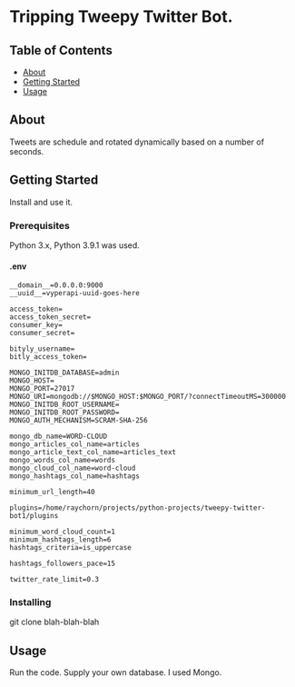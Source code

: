 # Tripping Tweepy Twitter Bot.

## Table of Contents

- [About](#about)
- [Getting Started](#getting_started)
- [Usage](#usage)

## About <a name = "about"></a>

Tweets are schedule and rotated dynamically based on a number of seconds.

## Getting Started <a name = "getting_started"></a>

Install and use it.

### Prerequisites

Python 3.x, Python 3.9.1 was used.

#### .env

```
__domain__=0.0.0.0:9000
__uuid__=vyperapi-uuid-goes-here

access_token=
access_token_secret=
consumer_key=
consumer_secret=

bityly_username=
bitly_access_token=

MONGO_INITDB_DATABASE=admin
MONGO_HOST=
MONGO_PORT=27017
MONGO_URI=mongodb://$MONGO_HOST:$MONGO_PORT/?connectTimeoutMS=300000
MONGO_INITDB_ROOT_USERNAME=
MONGO_INITDB_ROOT_PASSWORD=
MONGO_AUTH_MECHANISM=SCRAM-SHA-256

mongo_db_name=WORD-CLOUD
mongo_articles_col_name=articles
mongo_article_text_col_name=articles_text
mongo_words_col_name=words
mongo_cloud_col_name=word-cloud
mongo_hashtags_col_name=hashtags

minimum_url_length=40

plugins=/home/raychorn/projects/python-projects/tweepy-twitter-bot1/plugins

minimum_word_cloud_count=1
minimum_hashtags_length=6
hashtags_criteria=is_uppercase

hashtags_followers_pace=15

twitter_rate_limit=0.3
```

### Installing

git clone blah-blah-blah

## Usage <a name = "usage"></a>

Run the code.  Supply your own database.  I used Mongo.
